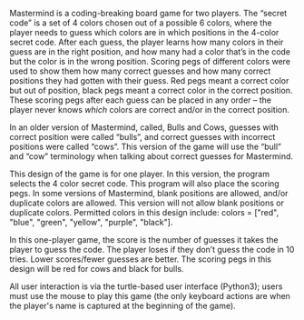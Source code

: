Mastermind is a coding-breaking board game for two players. The “secret code” is a set of 4 colors chosen out of a possible 6 colors, where the player needs to guess which colors are in which positions in the 4-color secret code. After each guess, the player learns how many colors in their guess are in the right position, and how many had a color that’s in the code but the color is in the wrong position. Scoring pegs of different colors were used to show them how many correct guesses and how many correct positions they had gotten with their guess. Red pegs meant a correct color but out of position, black pegs meant a correct color in the correct position. These scoring pegs after each guess can be placed in any order – the player never knows _which_ colors are correct and/or in the correct position.

In an older version of Mastermind, called, Bulls and Cows, guesses with correct position were called “bulls”, and correct guesses with incorrect positions were called “cows”. This version of the game will use the “bull” and “cow” terminology when talking about correct guesses for Mastermind.

This design of the game is for one player. In this version, the program selects the 4 color secret code. This program will also place the scoring pegs. In some versions of Mastermind, blank positions are allowed, and/or duplicate colors are allowed. This version will not allow blank positions or duplicate colors. Permitted colors in this design include:
colors = ["red", "blue", "green", "yellow", "purple", "black"].

In this one-player game, the score is the number of guesses it takes the player to guess the code. The player loses if they don’t guess the code in 10 tries. Lower scores/fewer guesses are better. The scoring pegs in this design will be red for cows and black for bulls.

All user interaction is via the turtle-based user interface (Python3); users must use the mouse to play this game (the only keyboard actions are when the player's name is captured at the beginning of the game). 
